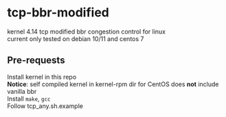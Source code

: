 # tcp-bbr-modified

kernel 4.14 tcp modified bbr congestion control for linux  
current only tested on debian 10/11 and centos 7  

## Pre-requests

Install kernel in this repo  
**Notice**: self compiled kernel in kernel-rpm dir for CentOS does **not** include vanilla bbr  
Install `make`, `gcc`  
Follow tcp_any.sh.example  

